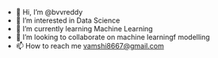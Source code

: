 - 👋 Hi, I’m @bvvreddy
- 👀 I’m interested in Data Science
- 🌱 I’m currently learning Machine Learning
- 💞️ I’m looking to collaborate on machine learningf modelling
- 📫 How to reach me vamshi8667@gmail.com

<!---
bvvreddy/bvvreddy is a ✨ special ✨ repository because its `README.md` (this file) appears on your GitHub profile.
You can click the Preview link to take a look at your changes.
--->
